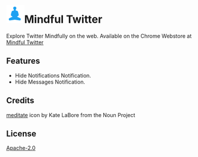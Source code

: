 
![Mindful Twitter](images/mindful48.png "Logo Title Text 1")Mindful Twitter
==========

Explore Twitter Mindfully on the web. Available on the Chrome Webstore at [Mindful Twitter](https://chrome.google.com/webstore/detail/mindful-twitter/ngdoooaiepnfpllgkjpfphicafinlgge)


Features
-----

- Hide Notifications Notification.
- Hide Messages Notification.


Credits
-----
[meditate](https://thenounproject.com/term/meditate/127690/) icon by Kate LaBore from the Noun Project

License
-----

[Apache-2.0](https://opensource.org/licenses/Apache-2.0)

